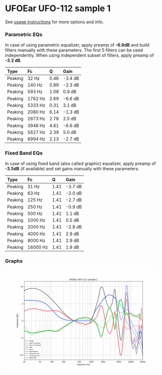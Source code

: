 # UFOEar UFO-112 sample 1
See [usage instructions](https://github.com/jaakkopasanen/AutoEq#usage) for more options and info.

### Parametric EQs
In case of using parametric equalizer, apply preamp of **-6.6dB** and build filters manually
with these parameters. The first 5 filters can be used independently.
When using independent subset of filters, apply preamp of **-3.2 dB**.

| Type    | Fc      |    Q | Gain    |
|:--------|:--------|:-----|:--------|
| Peaking | 32 Hz   | 0.46 | -3.4 dB |
| Peaking | 140 Hz  | 0.89 | -2.3 dB |
| Peaking | 593 Hz  | 1.08 | 0.9 dB  |
| Peaking | 1762 Hz | 2.69 | -6.6 dB |
| Peaking | 5333 Hz | 0.31 | 3.1 dB  |
| Peaking | 2080 Hz | 6.14 | -1.3 dB |
| Peaking | 2873 Hz | 2.78 | 2.5 dB  |
| Peaking | 3946 Hz | 4.61 | -6.6 dB |
| Peaking | 5627 Hz | 2.39 | 5.0 dB  |
| Peaking | 6994 Hz | 2.13 | -2.7 dB |

### Fixed Band EQs
In case of using fixed band (also called graphic) equalizer, apply preamp of **-3.5dB**
(if available) and set gains manually with these parameters.

| Type    | Fc       |    Q | Gain    |
|:--------|:---------|:-----|:--------|
| Peaking | 31 Hz    | 1.41 | -3.7 dB |
| Peaking | 63 Hz    | 1.41 | -2.0 dB |
| Peaking | 125 Hz   | 1.41 | -2.7 dB |
| Peaking | 250 Hz   | 1.41 | -0.9 dB |
| Peaking | 500 Hz   | 1.41 | 1.1 dB  |
| Peaking | 1000 Hz  | 1.41 | 0.5 dB  |
| Peaking | 2000 Hz  | 1.41 | -2.8 dB |
| Peaking | 4000 Hz  | 1.41 | 2.9 dB  |
| Peaking | 8000 Hz  | 1.41 | 2.9 dB  |
| Peaking | 16000 Hz | 1.41 | 1.8 dB  |

### Graphs
![](./UFOEar%20UFO-112%20sample%201.png)